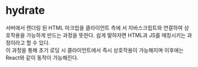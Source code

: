 # hydrate

서버에서 렌더링 된 HTML 마크업을 클라이언트 측에 서 자바스크립트와 연결하여 상호작용을 가능하게 만드는 과정을 뜻한다.
쉽게 말하자면 HTML과 JS를 매칭시키는 과정이라고 할 수 있다.  
이 과정을 통해 초기 로딩 시 클라이언트에서 즉시 상호작용이 가능해지며 이후에는 React와 같이 동작이 가능해진다.
